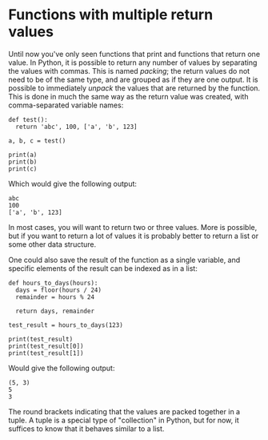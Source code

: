 # Functions with multiple return values

Until now you've only seen functions that print and functions that return one value. In Python, it is possible to return any number of values by separating the values with commas. This is named _packing_; the return values do not need to be of the same type, and are grouped as if they are one output. It is possible to immediately _unpack_ the values that are returned by the function. This is done in much the same way as the return value was created, with comma-separated variable names:

    def test():
      return 'abc', 100, ['a', 'b', 123]

    a, b, c = test()

    print(a)
    print(b)
    print(c)

Which would give the following output:

    abc
    100
    ['a', 'b', 123]

In most cases, you will want to return two or three values. More is possible, but if you want to return a lot of values it is probably better to return a list or some other data structure.

One could also save the result of the function as a single variable, and specific elements of the result can be indexed as in a list:

    def hours_to_days(hours):
      days = floor(hours / 24)
      remainder = hours % 24

      return days, remainder

    test_result = hours_to_days(123)

    print(test_result)
    print(test_result[0])
    print(test_result[1])

Would give the following output:

    (5, 3)
    5
    3

The round brackets indicating that the values are packed together in a tuple. A tuple is a special type of "collection" in Python, but for now, it suffices to know that it behaves similar to a list.
